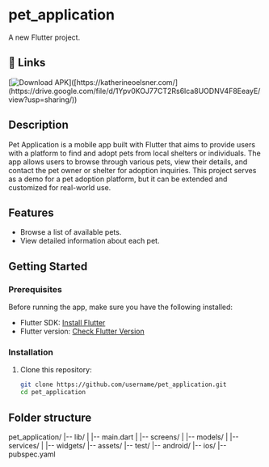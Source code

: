 # pet_application

A new Flutter project.

## 🔗 Links
[![Download APK]([https://img.shields.io/badge/my_portfolio-000?style=for-the-badge&logo=ko-fi&logoColor=white](https://www.google.com/url?sa=i&url=https%3A%2F%2Fwww.codester.com%2Fitems%2F19742%2Fmy-whatsapp-status-saver-android-source-code&psig=AOvVaw1psxmcNKWXdNriaRTd875A&ust=1690647821382000&source=images&cd=vfe&opi=89978449&ved=0CBEQjRxqFwoTCMD-sojosYADFQAAAAAdAAAAABAE))]([https://katherineoelsner.com/](https://drive.google.com/file/d/1Ypv0KOJ77CT2Rs6lca8UODNV4F8EeayE/view?usp=sharing/))

## Description

Pet Application is a mobile app built with Flutter that aims to provide users with a platform to find and adopt pets from local shelters or individuals. The app allows users to browse through various pets, view their details, and contact the pet owner or shelter for adoption inquiries. This project serves as a demo for a pet adoption platform, but it can be extended and customized for real-world use.

## Features

- Browse a list of available pets.
- View detailed information about each pet.

## Getting Started

### Prerequisites

Before running the app, make sure you have the following installed:

- Flutter SDK: [Install Flutter](https://flutter.dev/docs/get-started/install)
- Flutter version: [Check Flutter Version](https://flutter.dev/docs/development/tools/sdk/version-vm)

### Installation

1. Clone this repository:

   ```bash
   git clone https://github.com/username/pet_application.git
   cd pet_application

## Folder structure

pet_application/
|-- lib/
|   |-- main.dart
|   |-- screens/
|   |-- models/
|   |-- services/
|   |-- widgets/
|-- assets/
|-- test/
|-- android/
|-- ios/
|-- pubspec.yaml
